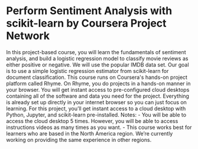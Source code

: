 # Perform Sentiment Analysis with scikit-learn by Coursera Project Network

In this project-based course, you will learn the fundamentals of sentiment analysis, and build a logistic regression model to classify movie reviews as either positive or negative. We will use the popular IMDB data set. Our goal is to use a simple logistic regression estimator from scikit-learn for document classification. This course runs on Coursera's hands-on project platform called Rhyme. On Rhyme, you do projects in a hands-on manner in your browser. You will get instant access to pre-configured cloud desktops containing all of the software and data you need for the project. Everything is already set up directly in your internet browser so you can just focus on learning. For this project, you’ll get instant access to a cloud desktop with Python, Jupyter, and scikit-learn pre-installed. Notes: - You will be able to access the cloud desktop 5 times. However, you will be able to access instructions videos as many times as you want. - This course works best for learners who are based in the North America region. We’re currently working on providing the same experience in other regions. 
